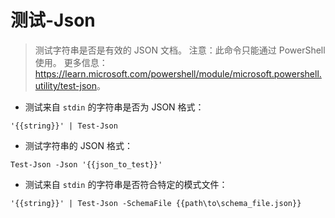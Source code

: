 # 测试-Json

> 测试字符串是否是有效的 JSON 文档。
> 注意：此命令只能通过 PowerShell 使用。
> 更多信息：<https://learn.microsoft.com/powershell/module/microsoft.powershell.utility/test-json>。

- 测试来自 `stdin` 的字符串是否为 JSON 格式：

`'{{string}}' | Test-Json`

- 测试字符串的 JSON 格式：

`Test-Json -Json '{{json_to_test}}'`

- 测试来自 `stdin` 的字符串是否符合特定的模式文件：

`'{{string}}' | Test-Json -SchemaFile {{path\to\schema_file.json}}`